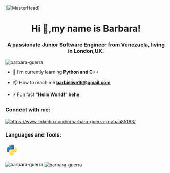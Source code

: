 [![MasterHead](https://marketplace.canva.com/EAEeO4Bb7ys/1/0/1600w/canva-purple-clouds-gamer-girl-twitch-banner-USDV23M__tU.jpg)]
<h1 align="center">Hi 👋,my name is Barbara!</h1>
<h3 align="center">A passionate Junior Software Engineer from Venezuela, living in London,UK.</h3>

<p align="left"> <img src="https://komarev.com/ghpvc/?username=barbara-guerra&label=Profile%20views&color=0e75b6&style=flat" alt="barbara-guerra" /> </p>

- 🌱 I’m currently learning **Python and C++**

- 📫 How to reach me **barbielive16@gmail.com**

- ⚡ Fun fact **"Hello World!" hehe**

<h3 align="left">Connect with me:</h3>
<p align="left">
<a href="https://linkedin.com/in/https://www.linkedin.com/in/barbara-guerra-p-abaa85183/" target="blank"><img align="center" src="https://raw.githubusercontent.com/rahuldkjain/github-profile-readme-generator/master/src/images/icons/Social/linked-in-alt.svg" alt="https://www.linkedin.com/in/barbara-guerra-p-abaa85183/" height="30" width="40" /></a>
</p>

<h3 align="left">Languages and Tools:</h3>
<p align="left"> <a href="https://www.python.org" target="_blank" rel="noreferrer"> <img src="https://raw.githubusercontent.com/devicons/devicon/master/icons/python/python-original.svg" alt="python" width="40" height="40"/> </a> </p>

<p><img align="left" src="https://github-readme-stats.vercel.app/api/top-langs?username=barbara-guerra&show_icons=true&locale=en&layout=compact" alt="barbara-guerra" /></p>

<p>&nbsp;<img align="center" src="https://github-readme-stats.vercel.app/api?username=barbara-guerra&show_icons=true&locale=en" alt="barbara-guerra" /></p>
